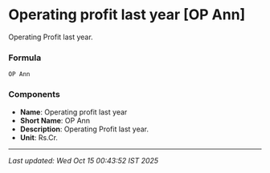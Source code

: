 # Operating profit last year [OP Ann]
Operating Profit last year.

### Formula
```text
OP Ann
```


### Components
- **Name**: Operating profit last year
- **Short Name**: OP Ann
- **Description**: Operating Profit last year.
- **Unit**: Rs.Cr.

---
*Last updated: Wed Oct 15 00:43:52 IST 2025*
